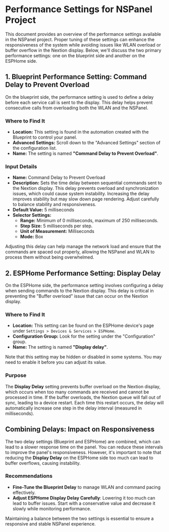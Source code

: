 # Performance Settings for NSPanel Project

This document provides an overview of the performance settings available in the NSPanel project.
Proper tuning of these settings can enhance the responsiveness of the system while avoiding issues like WLAN overload or buffer overflow in the Nextion display.
Below, we'll discuss the two primary performance settings: one on the blueprint side and another on the ESPHome side.

## 1. Blueprint Performance Setting: Command Delay to Prevent Overload

On the blueprint side, the performance setting is used to define a delay before each service call is sent to the display.
This delay helps prevent consecutive calls from overloading both the WLAN and the NSPanel.

### Where to Find It
- **Location:** This setting is found in the automation created with the Blueprint to control your panel.
- **Advanced Settings:** Scroll down to the "Advanced Settings" section of the configuration list.
- **Name:** The setting is named **"Command Delay to Prevent Overload"**.

### Input Details
- **Name:** Command Delay to Prevent Overload
- **Description:** Sets the time delay between sequential commands sent to the Nextion display.
    This delay prevents overload and synchronization issues, which could cause system instability.
    Increasing the delay improves stability but may slow down page rendering. Adjust carefully to balance stability and responsiveness.
- **Default Value:** 5 milliseconds
- **Selector Settings:**
  - **Range:** Minimum of 0 milliseconds, maximum of 250 milliseconds.
  - **Step Size:** 5 milliseconds per step.
  - **Unit of Measurement:** Milliseconds
  - **Mode:** Box

Adjusting this delay can help manage the network load and ensure that the commands are spaced out properly,
allowing the NSPanel and WLAN to process them without being overwhelmed.

## 2. ESPHome Performance Setting: Display Delay

On the ESPHome side, the performance setting involves configuring a delay when sending commands to the Nextion display.
This delay is critical in preventing the "Buffer overload" issue that can occur on the Nextion display.

### Where to Find It
- **Location:** This setting can be found on the ESPHome device's page under `Settings > Devices & Services > ESPHome`.
- **Configuration Group:** Look for the setting under the "Configuration" group.
- **Name:** The setting is named **"Display delay"**.

Note that this setting may be hidden or disabled in some systems. You may need to enable it before you can adjust its value.

### Purpose
The **Display Delay** setting prevents buffer overload on the Nextion display, which occurs when too many commands are received and cannot be processed in time.
If the buffer overloads, the Nextion queue will fall out of sync, leading to a device restart.
Each time this restart occurs, the delay will automatically increase one step in the delay interval (measured in milliseconds).

## Combining Delays: Impact on Responsiveness
The two delay settings (Blueprint and ESPHome) are combined, which can lead to a slower response time on the panel.
You can reduce these intervals to improve the panel's responsiveness.
However, it's important to note that reducing the **Display Delay** on the ESPHome side too much can lead to buffer overflows, causing instability.

### Recommendations
- **Fine-Tune the Blueprint Delay** to manage WLAN and command pacing effectively.
- **Adjust ESPHome Display Delay Carefully**: Lowering it too much can lead to buffer issues.
    Start with a conservative value and decrease it slowly while monitoring performance.

Maintaining a balance between the two settings is essential to ensure a responsive and stable NSPanel experience.
